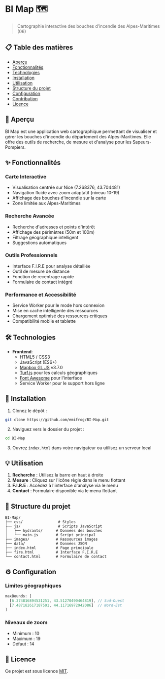 # BI Map 🗺️

> Cartographie interactive des bouches d'incendie des Alpes-Maritimes (06)

## 📋 Table des matières

- [Aperçu](#aperçu)
- [Fonctionnalités](#fonctionnalités)
- [Technologies](#technologies)
- [Installation](#installation)
- [Utilisation](#utilisation)
- [Structure du projet](#structure-du-projet)
- [Configuration](#configuration)
- [Contribution](#contribution)
- [Licence](#licence)

## 🎯 Aperçu

BI Map est une application web cartographique permettant de visualiser et gérer les bouches d'incendie du département des Alpes-Maritimes. Elle offre des outils de recherche, de mesure et d'analyse pour les Sapeurs-Pompiers.

## ✨ Fonctionnalités

### Carte Interactive
- Visualisation centrée sur Nice (7.268376, 43.704481)
- Navigation fluide avec zoom adaptatif (niveau 10-19)
- Affichage des bouches d'incendie sur la carte
- Zone limitée aux Alpes-Maritimes

### Recherche Avancée
- Recherche d'adresses et points d'intérêt
- Affichage des périmètres (50m et 100m)
- Filtrage géographique intelligent
- Suggestions automatiques

### Outils Professionnels
- Interface F.I.R.E pour analyse détaillée
- Outil de mesure de distance
- Fonction de recentrage rapide
- Formulaire de contact intégré

### Performance et Accessibilité
- Service Worker pour le mode hors connexion
- Mise en cache intelligente des ressources
- Chargement optimisé des ressources critiques
- Compatibilité mobile et tablette

## 🛠️ Technologies

- **Frontend**:
  - HTML5 / CSS3
  - JavaScript (ES6+)
  - [Mapbox GL JS](https://docs.mapbox.com/mapbox-gl-js/) v3.7.0
  - [Turf.js](https://turfjs.org/) pour les calculs géographiques
  - [Font Awesome](https://fontawesome.com/) pour l'interface
  - Service Worker pour le support hors ligne

## 🚀 Installation

1. Clonez le dépôt :
```bash
git clone https://github.com/emifrog/BI-Map.git
```

2. Naviguez vers le dossier du projet :
```bash
cd BI-Map
```

3. Ouvrez `index.html` dans votre navigateur ou utilisez un serveur local

## 💡 Utilisation

1. **Recherche** : Utilisez la barre en haut à droite
2. **Mesure** : Cliquez sur l'icône règle dans le menu flottant
3. **F.I.R.E** : Accédez à l'interface d'analyse via le menu
4. **Contact** : Formulaire disponible via le menu flottant

## 📁 Structure du projet

```
BI-Map/
├── css/                # Styles
├── js/                 # Scripts JavaScript
│   ├── hydrants/      # Données des bouches
│   └── main.js        # Script principal
├── images/            # Ressources images
├── data/              # Données JSON
├── index.html         # Page principale
├── fire.html          # Interface F.I.R.E
└── contact.html       # Formulaire de contact
```

## ⚙️ Configuration

### Limites géographiques
```javascript
maxBounds: [
  [6.374816894531251, 43.51270490464819], // Sud-Ouest
  [7.487182617187501, 44.11716972942086]  // Nord-Est
]
```

### Niveaux de zoom
- Minimum : 10
- Maximum : 19
- Défaut : 14

## 📄 Licence

Ce projet est sous licence [MIT](https://opensource.org/licenses/MIT).